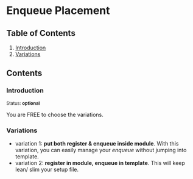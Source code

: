 # Enqueue Placement

## Table of Contents

  1. [Introduction](#introduction)
  2. [Variations](#variations)


## Contents

### Introduction

<sup>Status: **optional**</sup>

You are FREE to choose the variations.

### Variations

- variation 1: **put both register & enqueue inside module**.
  With this variation, you can easily manage your *enqueue* without jumping into template.
- variation 2: **register in module, enqueue in template**.
  This will keep lean/ slim your setup file.
